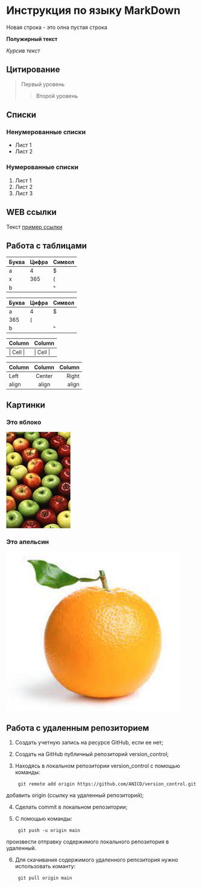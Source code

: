 # Инструкция по языку MarkDown

Новая строка - это олна пустая строка

**Полужирный текст**

*Курсив текст*

## Цитирование
> Первый уровень
>> Второй уровень

## Списки
### Ненумерованные списки
* Лист 1
* Лист 2
### Нумерованные списки
1. Лист 1
2. Лист 2
3. Лист 3

## WEB ссылки
Текст [пример ссылки](http.example.com "Всплывающая подсказка")

## Работа с таблицами

Буква | Цифра | Символ
------ | ------|----------
a      | 4     | $
x      | 365    | (
b      |       | ^  

Буква|Цифра|Символ
---|---|---
a|4|$
 |365|(
b| |^  

Column | Column
------ | ------
\| Cell \|| \| Cell \|  


Column | Column | Column
:----- | :----: | -----:
Left   | Center | Right
align  | align  | align

## Картинки

### Это яблоко

![apple](apple.jpg)

### Это апельсин

![orange](orange.png)

## Работа с удаленным репозиторием
1. Создать учетную запись на ресурсе GitHub, если ее нет;
2. Создать на GitHub публичный репозиторий version_control;
3. Находясь в локальном репозитории version_control с помощью команды:

        git remote add origin https://github.com/ANICD/version_control.git

добавить origin (ссылку на удаленный репозиторий);

4. Сделать commit в локальном репозитории;

5. С помощью команды:

        git push -u origin main

произвести отправку содержимого локального репозитория в удаленный.

6. Для скачивания содержимого удаленного репозитория нужно использовать команту:

        git pull origin main